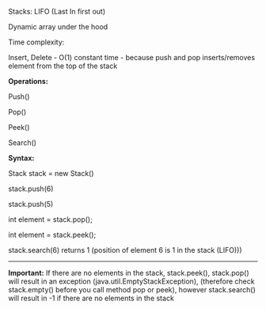 Stacks:
LIFO (Last In first out)

Dynamic array under the hood

Time complexity:

Insert, Delete - O(1) constant time - because push and pop inserts/removes element from the top of the stack


**Operations:**

Push() 

Pop()

Peek()

Search()

**Syntax:**

Stack<Integer> stack = new Stack<Integer>()
	
stack.push(6)
	
stack.push(5)
	
int element = stack.pop();
	
int element = stack.peek();
	
stack.search(6) returns 1 (position of element 6 is 1 in the stack (LIFO)))
  
  ******
**Important:**
  If there are no elements in the stack, stack.peek(), stack.pop() will result in an exception (java.util.EmptyStackException), 
  (therefore check stack.empty() before you call method pop or peek), however stack.search() will result in -1 if there are no elements in the stack
